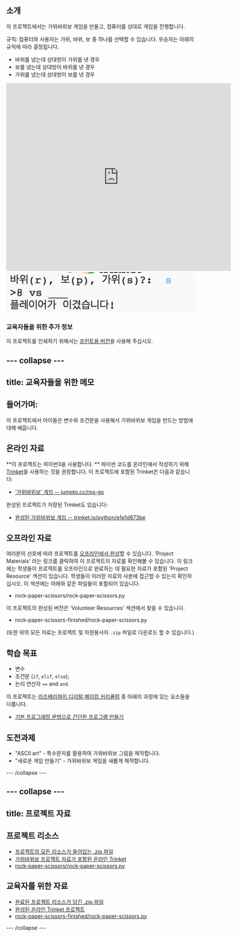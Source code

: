 ## 소개

이 프로젝트에서는 가위바위보 게임을 만들고, 컴퓨터를 상대로 게임을 진행합니다.

규칙: 컴퓨터와 사용자는 가위, 바위, 보 중 하나를 선택할 수 있습니다. 우승자는 아래의 규칙에 따라 결정됩니다.

* 바위를 냈는데 상대방이 가위를 낸 경우
* 보를 냈는데 상대방이 바위를 낸 경우
* 가위를 냈는데 상대방이 보를 낸 경우

<div class="trinket">
  <iframe src="https://trinket.io/embed/python/e1e1d873be?outputOnly=true&start=result" width="600" height="500" frameborder="0" marginwidth="0" marginheight="0" allowfullscreen>
  </iframe>
  <img src="images/rps-final.png">
</div>

### 교육자들을 위한 추가 정보

이 프로젝트를 인쇄하기 위해서는 [프린트용 버전](https://projects.raspberrypi.org/en/projects/rock-paper-scissors/print)을 사용해 주십시오.

## \--- collapse \---

## title: 교육자들을 위한 메모

## 들어가며:

이 프로젝트에서 아이들은 변수와 조건문을 사용해서 가위바위보 게임을 만드는 방법에 대해 배웁니다.

## 온라인 자료

**이 프로젝트는 파이썬3을 사용합니다. ** 파이썬 코드를 온라인에서 작성하기 위해 [Trinket](https://trinket.io/)을 사용하는 것을 권장합니다. 이 프로젝트에 포함된 Trinket은 다음과 같습니다:

* [‘가위바위보’ 게임 -- jumpto.cc/rps-go](http://jumpto.cc/rps-go)

완성된 프로젝트가 저장된 Trinket도 있습니다:

* [완성된 가위바위보 게임 -- trinket.io/python/e1e1d873be](https://trinket.io/python/e1e1d873be)

## 오프라인 자료

여러분의 선호에 따라 프로젝트를 [오프라인에서 완성](https://www.codeclubprojects.org/en-GB/resources/python-working-offline/)할 수 있습니다. 'Project Materials' 라는 링크를 클릭하여 이 프로젝트의 자료를 확인해볼 수 있습니다. 이 링크에는 학생들이 프로젝트를 오프라인으로 완료하는 데 필요한 자료가 포함된 'Project Resource' 섹션이 있습니다. 학생들이 이러한 자료의 사본에 접근할 수 있는지 확인하십시오. 이 섹션에는 아래와 같은 파일들이 포함되어 있습니다.

* rock-paper-scissors/rock-paper-scissors.py

이 프로젝트의 완성된 버전은 'Volunteer Resources' 섹션에서 찾을 수 있습니다.

* rock-paper-scissors-finished/rock-paper-scissors.py

(또한 위의 모든 자료는 프로젝트 및 자원봉사자 `.zip` 파일로 다운로드 할 수 있습니다.)

## 학습 목표

* 변수
* 조건문 (`if`, `elif`, `else`); 
* 논리 연산자 `==` and `and`.

이 프로젝트는 [라즈베리파이 디지털 메이킹 커리큘럼](http://rpf.io/curriculum) 중 아래의 과정에 있는 요소들을 다룹니다.

* [기본 프로그래밍 문법으로 간단한 프로그램 만들기](https://www.raspberrypi.org/curriculum/programming/creator)

## 도전과제

* "ASCII art" - 특수문자를 활용하여 가위바위보 그림을 제작합니다. 
* "새로운 게임 만들기" - 가위바위보 게임을 새롭게 제작합니다. 

\--- /collapse \---

## \--- collapse \---

## title: 프로젝트 자료

## 프로젝트 리소스

* [프로젝트의 모든 리소스가 들어있는 .zip 파일](resources/rock-paper-scissors-project-resources.zip)
* [가위바위보 프로젝트 자료가 포함된 온라인 Trinket](http://jumpto.cc/rps-go)
* [rock-paper-scissors/rock-paper-scissors.py](resources/rock-paper-scissors-rock-paper-scissors.py)

## 교육자를 위한 자료

* [완료된 프로젝트 리소스가 담긴 .zip 파일](resources/rock-paper-scissors-volunteer-resources.zip)
* [완성된 온라인 Trinket 프로젝트](https://trinket.io/python/e1e1d873be)
* [rock-paper-scissors-finished/rock-paper-scissors.py](resources/rock-paper-scissors-finished-rock-paper-scissors.py)

\--- /collapse \---